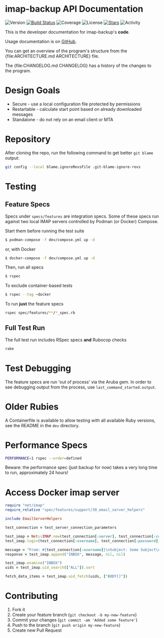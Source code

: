 # imap-backup API Documentation

![Version](https://img.shields.io/gem/v/imap-backup?label=Version&logo=rubygems)
[![Build Status](https://github.com/joeyates/imap-backup/actions/workflows/main.yml/badge.svg)][CI Status]
![Coverage](https://img.shields.io/endpoint?url=https://gist.githubusercontent.com/joeyates/b54fe758bfb405c04bef72dad293d707/raw/coverage.json)
![License](https://img.shields.io/github/license/joeyates/imap-backup?color=brightgreen&label=License)
[![Stars](https://img.shields.io/github/stars/joeyates/imap-backup?style=social)][GitHub Stars]
![Activity](https://img.shields.io/github/last-commit/joeyates/imap-backup/main)

[CI Status]: https://github.com/joeyates/imap-backup/actions/workflows/main.yml
[GitHub Stars]: https://github.com/joeyates/imap-backup/stargazers "GitHub Stars"

This is the developer documentation for imap-backup's **code**.

Usage documentation is on [GitHub](https://github.com/joeyates/imap-backup).

You can get an overview of the program's structure from the
{file:ARCHITECTURE.md ARCHITECTURE} file.

The {file:CHANGELOG.md CHANGELOG} has a history of the changes to the program.

# Design Goals

* Secure - use a local configuration file protected by permissions
* Restartable - calculate start point based on already downloaded messages
* Standalone - do not rely on an email client or MTA

# Repository

After cloning the repo, run the following command to get
better `git blame` output:

```sh
git config --local blame.ignoreRevsFile .git-blame-ignore-revs
```

# Testing

## Feature Specs

Specs under `specs/features` are integration specs.
Some of these specs run against two local IMAP servers
controlled by Podman (or Docker) Compose.

Start them before running the test suite

```sh
$ podman-compose -f dev/compose.yml up -d
```

or, with Docker

```sh
$ docker-compose -f dev/compose.yml up -d
```

Then, run all specs

```sh
$ rspec
```

To exclude container-based tests

```sh
$ rspec --tag ~docker
```

To run **just** the feature specs

```sh
rspec spec/features/**/*_spec.rb
```

## Full Test Run

The full test run includes RSpec specs **and** Rubocop checks

```sh
rake
```

# Test Debugging

The feature specs are run 'out of process' via the Aruba gem.
In order to see debugging output from the process,
use `last_command_started.output`.

# Older Rubies

A Containerfile is available to allow testing with all available Ruby versions,
see the README in the `dev` directory.

# Performance Specs

```sh
PERFORMANCE=1 rspec --order=defined
```

Beware: the performance spec (just backup for now) takes a very
long time to run, approximately 24 hours!

# Access Docker imap server

```ruby
require "net/imap"
require_relative "spec/features/support/30_email_server_helpers"

include EmailServerHelpers

test_connection = test_server_connection_parameters

test_imap = Net::IMAP.new(test_connection[:server], test_connection[:connection_options])
test_imap.login(test_connection[:username], test_connection[:password])

message = "From: #{test_connection[:username]}\nSubject: Some Subject\n\nHello!\n"
response = test_imap.append("INBOX", message, nil, nil)

test_imap.examine("INBOX")
uids = test_imap.uid_search(["ALL"]).sort

fetch_data_items = test_imap.uid_fetch(uids, ["BODY[]"])
```

# Contributing

1. Fork it
2. Create your feature branch (`git checkout -b my-new-feature`)
3. Commit your changes (`git commit -am 'Added some feature'`)
4. Push to the branch (`git push origin my-new-feature`)
5. Create new Pull Request
